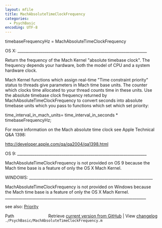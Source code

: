 ```yaml
---
layout: mfile
title: MachAbsoluteTimeClockFrequency
categories:
  - PsychBasic
encoding: UTF-8
---
```


timebaseFrequencyHz = MachAbsoluteTimeClockFrequency

OS X: \_\_\_\_\_\_\_\_\_\_\_\_\_\_\_\_\_\_\_\_\_\_\_\_\_\_\_\_\_\_\_\_\_\_\_\_\_\_\_\_\_\_\_\_\_\_\_\_\_\_\_\_\_\_\_\_\_\_\_\_\_\_\_\_\_\_\_

Return the frequency of the Mach Kernel "absolute timebase clock".  The
frequency depends your  hardware, both the model of CPU and a system
hardware clock.

Mach Kernel functions which assign real-time "Time constraint priority"
status to threads give parameters in Mach time base units. The counter which
clocks time allocated to your thread counts time in these units.  Use the
absolute timebase clock frequency returned by MachAbsoluteTimeClockFrequency to convert
seconds into absolute timebase units which you pass to functions which
set which set priority:

  time\_interval\_in\_mach\_units=
       time\_interval\_in\_seconds \* timebaseFrequencyHz;

For more information on the Mach absolute time clock see Apple Technical
Q&A 1398:

 http://developer.apple.com/qa/qa2004/qa1398.html

OS 9: \_\_\_\_\_\_\_\_\_\_\_\_\_\_\_\_\_\_\_\_\_\_\_\_\_\_\_\_\_\_\_\_\_\_\_\_\_\_\_\_\_\_\_\_\_\_\_\_\_\_\_\_\_\_\_\_\_\_\_\_\_\_\_\_\_\_\_

MachAbsoluteTimeClockFrequency is not provided on OS 9 because the Mach
time base is a feature of only the OS X Mach Kernel.


WINDOWS: \_\_\_\_\_\_\_\_\_\_\_\_\_\_\_\_\_\_\_\_\_\_\_\_\_\_\_\_\_\_\_\_\_\_\_\_\_\_\_\_\_\_\_\_\_\_\_\_\_\_\_\_\_\_\_\_\_\_\_\_\_\_\_\_

MachAbsoluteTimeClockFrequency is not provided on Windows because the
Mach time base is a feature of only the OS X Mach Kernel.
\_\_\_\_\_\_\_\_\_\_\_\_\_\_\_\_\_\_\_\_\_\_\_\_\_\_\_\_\_\_\_\_\_\_\_\_\_\_\_\_\_\_\_\_\_\_\_\_\_\_\_\_\_\_\_\_\_\_\_\_\_\_\_\_\_\_\_\_\_\_\_\_\_

see also: [Priority](/docs/Priority)


<div class="code_header" style="text-align:right;">
  <span style="float:left;">Path&nbsp;&nbsp;</span> <span class="counter">Retrieve <a href=
  "https://raw.github.com/Psychtoolbox-3/Psychtoolbox-3/beta/./PsychBasic/MachAbsoluteTimeClockFrequency.m">current version from GitHub</a> | View <a href=
  "https://github.com/Psychtoolbox-3/Psychtoolbox-3/commits/beta/./PsychBasic/MachAbsoluteTimeClockFrequency.m">changelog</a></span>
</div>
<div class="code">
  <code>./PsychBasic/MachAbsoluteTimeClockFrequency.m</code>
</div>
